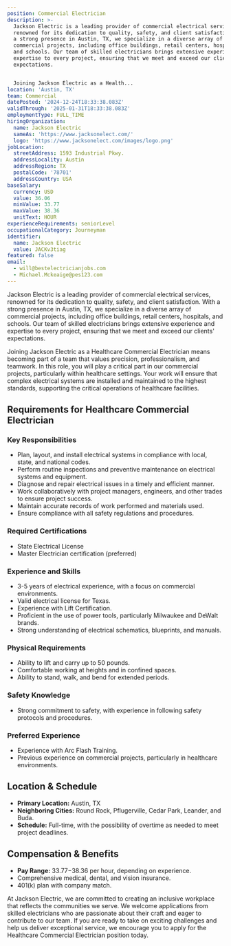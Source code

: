 ```yaml
---
position: Commercial Electrician
description: >-
  Jackson Electric is a leading provider of commercial electrical services,
  renowned for its dedication to quality, safety, and client satisfaction. With
  a strong presence in Austin, TX, we specialize in a diverse array of
  commercial projects, including office buildings, retail centers, hospitals,
  and schools. Our team of skilled electricians brings extensive experience and
  expertise to every project, ensuring that we meet and exceed our clients'
  expectations.


  Joining Jackson Electric as a Health...
location: 'Austin, TX'
team: Commercial
datePosted: '2024-12-24T18:33:38.083Z'
validThrough: '2025-01-31T18:33:38.083Z'
employmentType: FULL_TIME
hiringOrganization:
  name: Jackson Electric
  sameAs: 'https://www.jacksonelect.com/'
  logo: 'https://www.jacksonelect.com/images/logo.png'
jobLocation:
  streetAddress: 1593 Industrial Pkwy.
  addressLocality: Austin
  addressRegion: TX
  postalCode: '78701'
  addressCountry: USA
baseSalary:
  currency: USD
  value: 36.06
  minValue: 33.77
  maxValue: 38.36
  unitText: HOUR
experienceRequirements: seniorLevel
occupationalCategory: Journeyman
identifier:
  name: Jackson Electric
  value: JACKv3tiag
featured: false
email:
  - will@bestelectricianjobs.com
  - Michael.Mckeaige@pes123.com
---
```




Jackson Electric is a leading provider of commercial electrical services, renowned for its dedication to quality, safety, and client satisfaction. With a strong presence in Austin, TX, we specialize in a diverse array of commercial projects, including office buildings, retail centers, hospitals, and schools. Our team of skilled electricians brings extensive experience and expertise to every project, ensuring that we meet and exceed our clients' expectations.

Joining Jackson Electric as a Healthcare Commercial Electrician means becoming part of a team that values precision, professionalism, and teamwork. In this role, you will play a critical part in our commercial projects, particularly within healthcare settings. Your work will ensure that complex electrical systems are installed and maintained to the highest standards, supporting the critical operations of healthcare facilities.

## Requirements for Healthcare Commercial Electrician

### Key Responsibilities
- Plan, layout, and install electrical systems in compliance with local, state, and national codes.
- Perform routine inspections and preventive maintenance on electrical systems and equipment.
- Diagnose and repair electrical issues in a timely and efficient manner.
- Work collaboratively with project managers, engineers, and other trades to ensure project success.
- Maintain accurate records of work performed and materials used.
- Ensure compliance with all safety regulations and procedures.

### Required Certifications
- State Electrical License
- Master Electrician certification (preferred)

### Experience and Skills
- 3-5 years of electrical experience, with a focus on commercial environments.
- Valid electrical license for Texas.
- Experience with Lift Certification.
- Proficient in the use of power tools, particularly Milwaukee and DeWalt brands.
- Strong understanding of electrical schematics, blueprints, and manuals.

### Physical Requirements
- Ability to lift and carry up to 50 pounds.
- Comfortable working at heights and in confined spaces.
- Ability to stand, walk, and bend for extended periods.

### Safety Knowledge
- Strong commitment to safety, with experience in following safety protocols and procedures.

### Preferred Experience
- Experience with Arc Flash Training.
- Previous experience on commercial projects, particularly in healthcare environments.

## Location & Schedule

- **Primary Location:** Austin, TX
- **Neighboring Cities:** Round Rock, Pflugerville, Cedar Park, Leander, and Buda.
- **Schedule:** Full-time, with the possibility of overtime as needed to meet project deadlines.

## Compensation & Benefits

- **Pay Range:** $33.77-$38.36 per hour, depending on experience.
- Comprehensive medical, dental, and vision insurance.
- 401(k) plan with company match.

At Jackson Electric, we are committed to creating an inclusive workplace that reflects the communities we serve. We welcome applications from skilled electricians who are passionate about their craft and eager to contribute to our team. If you are ready to take on exciting challenges and help us deliver exceptional service, we encourage you to apply for the Healthcare Commercial Electrician position today.
